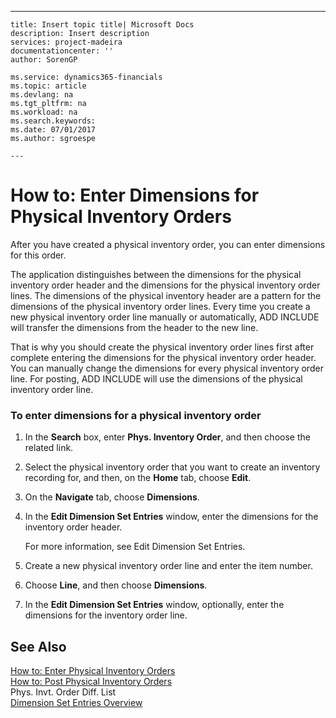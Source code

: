---
    title: Insert topic title| Microsoft Docs
    description: Insert description
    services: project-madeira
    documentationcenter: ''
    author: SorenGP

    ms.service: dynamics365-financials
    ms.topic: article
    ms.devlang: na
    ms.tgt_pltfrm: na
    ms.workload: na
    ms.search.keywords:
    ms.date: 07/01/2017
    ms.author: sgroespe

    ---
# How to: Enter Dimensions for Physical Inventory Orders
After you have created a physical inventory order, you can enter dimensions for this order.  
  
 The application distinguishes between the dimensions for the physical inventory order header and the dimensions for the physical inventory order lines. The dimensions of the physical inventory header are a pattern for the dimensions of the physical inventory order lines. Every time you create a new physical inventory order line manually or automatically, ADD INCLUDE<!--[!INCLUDE[navnow](../../includes/navnow_md.md)]--> will transfer the dimensions from the header to the new line.  
  
 That is why you should create the physical inventory order lines first after complete entering the dimensions for the physical inventory order header. You can manually change the dimensions for every physical inventory order line. For posting, ADD INCLUDE<!--[!INCLUDE[navnow](../../includes/navnow_md.md)]--> will use the dimensions of the physical inventory order line.  
  
### To enter dimensions for a physical inventory order  
  
1.  In the **Search** box, enter **Phys. Inventory Order**, and then choose the related link.  
  
2.  Select the physical inventory order that you want to create an inventory recording for, and then, on the **Home** tab, choose **Edit**.  
  
3.  On the **Navigate** tab, choose **Dimensions**.  
  
4.  In the **Edit Dimension Set Entries** window, enter the dimensions for the inventory order header.  
  
     For more information, see Edit Dimension Set Entries.  
  
5.  Create a new physical inventory order line and enter the item number.  
  
6.  Choose **Line**, and then choose **Dimensions**.  
  
7.  In the **Edit Dimension Set Entries** window, optionally, enter the dimensions for the inventory order line.  
  
## See Also  
 [How to: Enter Physical Inventory Orders](../FullExperience/how-to-enter-physical-inventory-orders.md)   
 [How to: Post Physical Inventory Orders](../FullExperience/how-to-post-physical-inventory-orders.md)   
 Phys. Invt. Order Diff. List   
 [Dimension Set Entries Overview](../FullExperience/dimension-set-entries-overview.md)